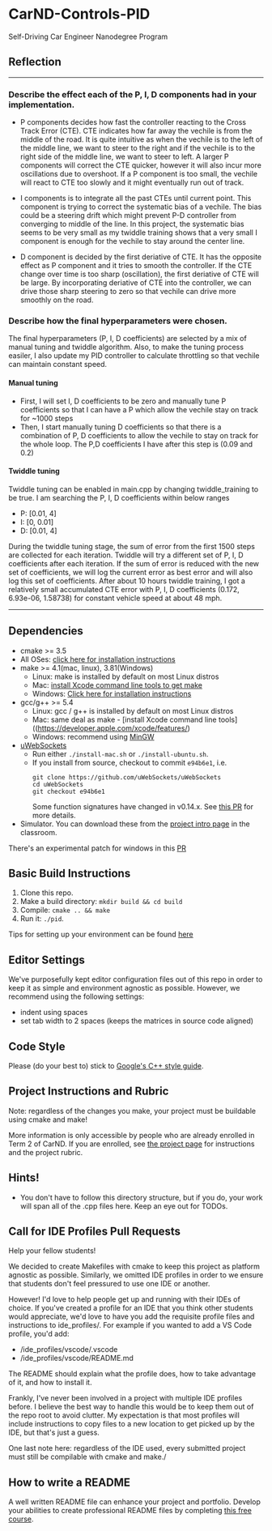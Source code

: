 # CarND-Controls-PID
Self-Driving Car Engineer Nanodegree Program

## Reflection
---
### Describe the effect each of the P, I, D components had in your implementation.
- P components decides how fast the controller reacting to the Cross Track Error (CTE). CTE indicates how far away the vechile is from the middle 
of the road. It is quite intuitive as when the vechile is to the left of the middle line, we want to steer to the right and if the vechile is to the right side of the middle line, we want to steer to left. A larger P components will correct the CTE quicker, however it will also incur more oscillations due to overshoot. If a P component is too small, the vechile will react to CTE too slowly and it might eventually run out of track. 

- I components is to integrate all the past CTEs until current point. This component is trying to correct the systematic bias of a vechile. The bias could be a steering drift which might prevent P-D controller from converging to middle of the line. In this project, the systematic bias seems to be very small as my twiddle training shows that a very small I component is enough for the vechile to stay around the center line. 

- D component is decided by the first deriative of CTE. It has the opposite effect as P component and it tries to smooth the controller. If the CTE change over time is too sharp (oscillation), the first deriative of CTE will be large. By incorporating deriative of CTE into the controller, we can drive those sharp steering to zero so that vechile can drive more smoothly on the road. 

### Describe how the final hyperparameters were chosen.
The final hyperparameters (P, I, D coefficients) are selected by a mix of manual tuning and twiddle algorithm. 
Also, to make the tuning process easiler, I also update my PID controller to calculate throttling so that vechile can maintain constant speed.
#### Manual tuning
- First, I will set I, D coefficients to be zero and manually tune P coefficients so that I can have a P which allow the vechile stay on track for ~1000 steps
- Then, I start manually tuning D coefficients so that there is a combination of P, D coefficients to allow the vechile to stay on track for the whole loop. The P,D coefficients I have after this step is (0.09 and 0.2)
#### Twiddle tuning
Twiddle tuning can be enabled in main.cpp by changing twiddle_training to be true. I am searching the P, I, D coefficients within below ranges
- P: [0.01, 4]
- I: [0, 0.01]
- D: [0.01, 4] 

During the twiddle tuning stage, the sum of error from the first 1500 steps are collected for each iteration. Twiddle will try a different set of P, I, D coefficients after each iteration. If the sum of error is reduced with the new set of coefficients, we will log the current error as best error and will also log this set of coefficients. 
After about 10 hours twiddle training, I got a relatively small accumulated CTE error with P, I, D coefficients  (0.172, 6.93e-06, 1.58738) for constant vehicle speed at about 48 mph.

---
## Dependencies

* cmake >= 3.5
 * All OSes: [click here for installation instructions](https://cmake.org/install/)
* make >= 4.1(mac, linux), 3.81(Windows)
  * Linux: make is installed by default on most Linux distros
  * Mac: [install Xcode command line tools to get make](https://developer.apple.com/xcode/features/)
  * Windows: [Click here for installation instructions](http://gnuwin32.sourceforge.net/packages/make.htm)
* gcc/g++ >= 5.4
  * Linux: gcc / g++ is installed by default on most Linux distros
  * Mac: same deal as make - [install Xcode command line tools]((https://developer.apple.com/xcode/features/)
  * Windows: recommend using [MinGW](http://www.mingw.org/)
* [uWebSockets](https://github.com/uWebSockets/uWebSockets)
  * Run either `./install-mac.sh` or `./install-ubuntu.sh`.
  * If you install from source, checkout to commit `e94b6e1`, i.e.
    ```
    git clone https://github.com/uWebSockets/uWebSockets 
    cd uWebSockets
    git checkout e94b6e1
    ```
    Some function signatures have changed in v0.14.x. See [this PR](https://github.com/udacity/CarND-MPC-Project/pull/3) for more details.
* Simulator. You can download these from the [project intro page](https://github.com/udacity/self-driving-car-sim/releases) in the classroom.

There's an experimental patch for windows in this [PR](https://github.com/udacity/CarND-PID-Control-Project/pull/3)

## Basic Build Instructions

1. Clone this repo.
2. Make a build directory: `mkdir build && cd build`
3. Compile: `cmake .. && make`
4. Run it: `./pid`. 

Tips for setting up your environment can be found [here](https://classroom.udacity.com/nanodegrees/nd013/parts/40f38239-66b6-46ec-ae68-03afd8a601c8/modules/0949fca6-b379-42af-a919-ee50aa304e6a/lessons/f758c44c-5e40-4e01-93b5-1a82aa4e044f/concepts/23d376c7-0195-4276-bdf0-e02f1f3c665d)

## Editor Settings

We've purposefully kept editor configuration files out of this repo in order to
keep it as simple and environment agnostic as possible. However, we recommend
using the following settings:

* indent using spaces
* set tab width to 2 spaces (keeps the matrices in source code aligned)

## Code Style

Please (do your best to) stick to [Google's C++ style guide](https://google.github.io/styleguide/cppguide.html).

## Project Instructions and Rubric

Note: regardless of the changes you make, your project must be buildable using
cmake and make!

More information is only accessible by people who are already enrolled in Term 2
of CarND. If you are enrolled, see [the project page](https://classroom.udacity.com/nanodegrees/nd013/parts/40f38239-66b6-46ec-ae68-03afd8a601c8/modules/f1820894-8322-4bb3-81aa-b26b3c6dcbaf/lessons/e8235395-22dd-4b87-88e0-d108c5e5bbf4/concepts/6a4d8d42-6a04-4aa6-b284-1697c0fd6562)
for instructions and the project rubric.

## Hints!

* You don't have to follow this directory structure, but if you do, your work
  will span all of the .cpp files here. Keep an eye out for TODOs.

## Call for IDE Profiles Pull Requests

Help your fellow students!

We decided to create Makefiles with cmake to keep this project as platform
agnostic as possible. Similarly, we omitted IDE profiles in order to we ensure
that students don't feel pressured to use one IDE or another.

However! I'd love to help people get up and running with their IDEs of choice.
If you've created a profile for an IDE that you think other students would
appreciate, we'd love to have you add the requisite profile files and
instructions to ide_profiles/. For example if you wanted to add a VS Code
profile, you'd add:

* /ide_profiles/vscode/.vscode
* /ide_profiles/vscode/README.md

The README should explain what the profile does, how to take advantage of it,
and how to install it.

Frankly, I've never been involved in a project with multiple IDE profiles
before. I believe the best way to handle this would be to keep them out of the
repo root to avoid clutter. My expectation is that most profiles will include
instructions to copy files to a new location to get picked up by the IDE, but
that's just a guess.

One last note here: regardless of the IDE used, every submitted project must
still be compilable with cmake and make./

## How to write a README
A well written README file can enhance your project and portfolio.  Develop your abilities to create professional README files by completing [this free course](https://www.udacity.com/course/writing-readmes--ud777).

